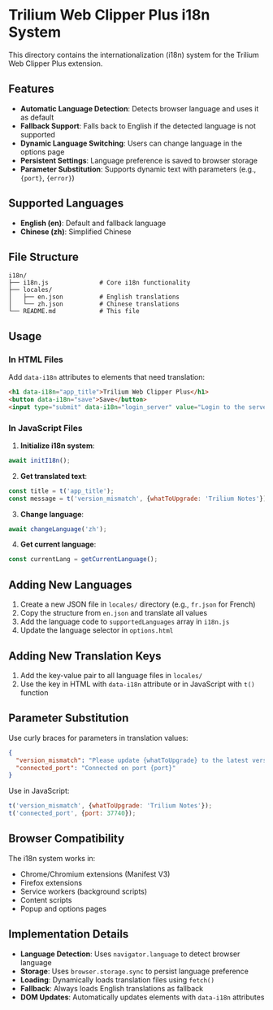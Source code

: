 # Trilium Web Clipper Plus i18n System

This directory contains the internationalization (i18n) system for the Trilium Web Clipper Plus extension.

## Features

- **Automatic Language Detection**: Detects browser language and uses it as default
- **Fallback Support**: Falls back to English if the detected language is not supported
- **Dynamic Language Switching**: Users can change language in the options page
- **Persistent Settings**: Language preference is saved to browser storage
- **Parameter Substitution**: Supports dynamic text with parameters (e.g., `{port}`, `{error}`)

## Supported Languages

- **English (en)**: Default and fallback language
- **Chinese (zh)**: Simplified Chinese

## File Structure

```
i18n/
├── i18n.js              # Core i18n functionality
├── locales/
│   ├── en.json          # English translations
│   └── zh.json          # Chinese translations
└── README.md            # This file
```

## Usage

### In HTML Files

Add `data-i18n` attributes to elements that need translation:

```html
<h1 data-i18n="app_title">Trilium Web Clipper Plus</h1>
<button data-i18n="save">Save</button>
<input type="submit" data-i18n="login_server" value="Login to the server instance"/>
```

### In JavaScript Files

1. **Initialize i18n system**:
```javascript
await initI18n();
```

2. **Get translated text**:
```javascript
const title = t('app_title');
const message = t('version_mismatch', {whatToUpgrade: 'Trilium Notes'});
```

3. **Change language**:
```javascript
await changeLanguage('zh');
```

4. **Get current language**:
```javascript
const currentLang = getCurrentLanguage();
```

## Adding New Languages

1. Create a new JSON file in `locales/` directory (e.g., `fr.json` for French)
2. Copy the structure from `en.json` and translate all values
3. Add the language code to `supportedLanguages` array in `i18n.js`
4. Update the language selector in `options.html`

## Adding New Translation Keys

1. Add the key-value pair to all language files in `locales/`
2. Use the key in HTML with `data-i18n` attribute or in JavaScript with `t()` function

## Parameter Substitution

Use curly braces for parameters in translation values:

```json
{
  "version_mismatch": "Please update {whatToUpgrade} to the latest version.",
  "connected_port": "Connected on port {port}"
}
```

Use in JavaScript:
```javascript
t('version_mismatch', {whatToUpgrade: 'Trilium Notes'});
t('connected_port', {port: 37740});
```

## Browser Compatibility

The i18n system works in:
- Chrome/Chromium extensions (Manifest V3)
- Firefox extensions
- Service workers (background scripts)
- Content scripts
- Popup and options pages

## Implementation Details

- **Language Detection**: Uses `navigator.language` to detect browser language
- **Storage**: Uses `browser.storage.sync` to persist language preference
- **Loading**: Dynamically loads translation files using `fetch()`
- **Fallback**: Always loads English translations as fallback
- **DOM Updates**: Automatically updates elements with `data-i18n` attributes
